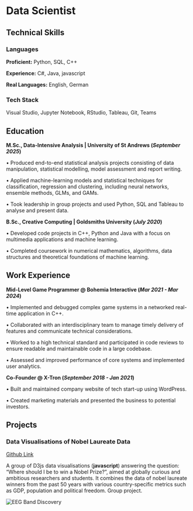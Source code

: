 
# Data Scientist

## Technical Skills
### Languages
**Proficient:** Python, SQL, C++

**Experience:** C#, Java, javascript

**Real Languages:** English, German

### Tech Stack  
Visual Studio, Jupyter Notebook, RStudio, Tableau, Git, Teams

## Education
**M.Sc., Data-Intensive Analysis | University of St Andrews (_September 2025_)**

• Produced end-to-end statistical analysis projects consisting of data manipulation, statistical modelling, model assessment and report writing.

• Applied machine-learning models and statistical techniques for classification, regression and clustering, including neural networks, ensemble methods, GLMs, and GAMs.

• Took leadership in group projects and used Python, SQL and Tableau to analyse and present data.

**B.Sc., Creative Computing | Goldsmiths University (_July 2020_)**

• Developed code projects in C++, Python and Java with a focus on multimedia applications and machine learning.

• Completed coursework in numerical mathematics, algorithms, data structures and theoretical foundations of machine learning.


## Work Experience
**Mid-Level Game Programmer @ Bohemia Interactive (_Mar 2021 - Mar 2024_)**

• Implemented and debugged complex game systems in a networked real-time application in C++.

• Collaborated with an interdisciplinary team to manage timely delivery of features and communicate technical considerations.

• Worked to a high technical standard and participated in code reviews to ensure readable and maintainable code in a large codebase.

• Assessed and improved performance of core systems and implemented user analytics.


**Co-Founder @ X-Tron (_September 2018 - Jan 2021_)**

• Built and maintained company website of tech start-up using WordPress.

• Created marketing materials and presented the business to potential investors.


## Projects

### Data Visualisations of Nobel Laureate Data
[Github Link](https://larsbrestrich.github.io/DataVisualisation_NobelLaureates/)

A group of D3js data visualisations (**javascript**) answering the question: “Where should I be to win a Nobel Prize?”, aimed at globally curious and ambitious researchers and students. It combines the data of nobel laureate winners from the past 50 years with various country-specific metrics such as GDP, population and political freedom. Group project. 

![EEG Band Discovery](/assets/img/eeg_band_discovery.jpeg)
